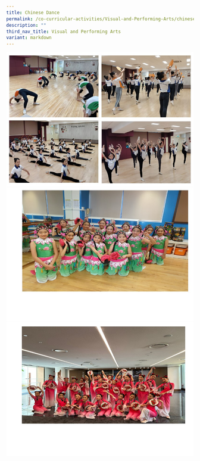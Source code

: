```yaml
---
title: Chinese Dance
permalink: /co-curricular-activities/Visual-and-Performing-Arts/chinese-dance/
description: ""
third_nav_title: Visual and Performing Arts
variant: markdown
---
```

![](/images/ChineseDance1.jpg)
![](/images/ChineseDance2.jpg)
![](/images/ChineseDance3.jpg)